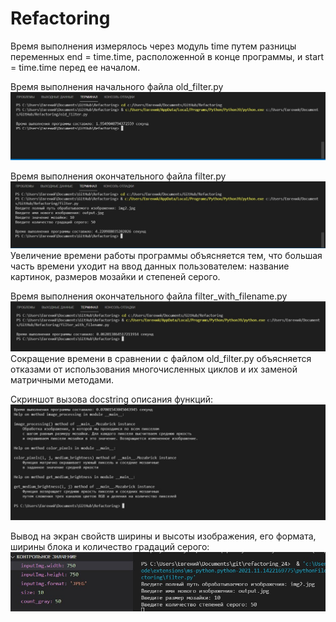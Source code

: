 # Refactoring
Время выполнения измерялось через модуль time путем разницы переменных end = time.time, расположенной в конце программы, и start = time.time перед ее началом.

Время выполнения начального файла old_filter.py
![Image alt](https://github.com/evgeniy-strel/Refactoring/blob/main/old_filter.jpg?raw=true)

Время выполнения окончательного файла filter.py
![Image alt](https://github.com/evgeniy-strel/Refactoring/blob/main/filter.jpg?raw=true)
Увеличение времени работы программы объясняется тем, что большая часть времени уходит на ввод данных пользователем: название картинок, размеров мозайки и степеней серого.

Время выполнения окончательного файла filter_with_filename.py
![Image alt](https://github.com/evgeniy-strel/Refactoring/blob/main/filter_with_filename.jpg?raw=true)
Сокращение времени в сравнении с файлом old_filter.py объясняется отказами от использования многочисленных циклов и их заменой матричными методами.

Скриншот вызова docstring описания функций:
![Image alt](https://github.com/evgeniy-strel/Refactoring/blob/main/doctest.jpg?raw=true)

Вывод на экран свойств ширины и высоты изображения, его формата, ширины блока и количество градаций серого:
![Image alt](https://github.com/evgeniy-strel/Refactoring/blob/main/values.jpg?raw=true)
